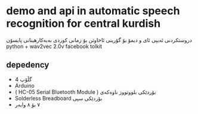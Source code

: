 # demo and api in automatic speech recognition for central kurdish

دروستکردنی  ئەیپی ئای و دیمۆ بۆ گۆرینی ئاخاوتن بۆ زمانی کوردی
بەبەکارهینانی پایسۆن 
python + wav2vec 2.0v facebook tolkit

## depedency 

- 4 گڵۆپ
- Arduino
- ( HC-05 Serial Bluetooth Module ) بۆردێکی بلووتووز ناوەکەی
- Solderless Breadboard بۆردێکی سپی
- ٧ بۆ ٨ وایەر
